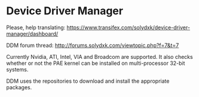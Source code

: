 Device Driver Manager
===================

Please, help translating: https://www.transifex.com/solydxk/device-driver-manager/dashboard/

DDM forum thread: http://forums.solydxk.com/viewtopic.php?f=7&t=7

Currently Nvidia, ATI, Intel, VIA and Broadcom are supported.
It also checks whether or not the PAE kernel can be installed on multi-processor 32-bit systems.

DDM uses the repositories to download and install the appropriate packages.
